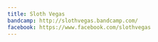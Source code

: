 ```yaml
---
title: Sloth Vegas
bandcamp: http://slothvegas.bandcamp.com/
facebook: https://www.facebook.com/slothvegas
---
```

